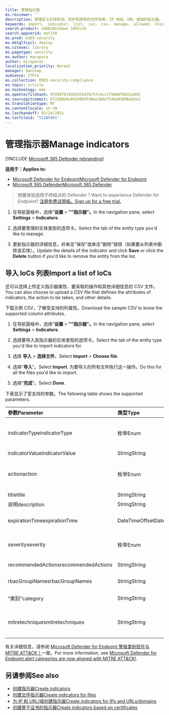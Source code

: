 ```yaml
---
title: 管理指示器
ms.reviewer: ''
description: 管理定义实体检测、防护和排除的文件哈希、IP 地址、URL 或域的指示器。
keywords: import， indicator， list， ioc， csv， manage， allowed， blocked， clean， malicious， file hash， ip address， urls， domain
search.product: eADQiWindows 10XVcnh
search.appverid: met150
ms.prod: m365-security
ms.mktglfcycl: deploy
ms.sitesec: library
ms.pagetype: security
ms.author: macapara
author: mjcaparas
localization_priority: Normal
manager: dansimp
audience: ITPro
ms.collection: M365-security-compliance
ms.topic: article
ms.technology: mde
ms.openlocfilehash: 9fd36f63450335247bf57c4cc1f98d6f0d32a9d5
ms.sourcegitcommit: 6f2288e0c863496dfd0ee38de754bd43096ab3e1
ms.translationtype: MT
ms.contentlocale: zh-CN
ms.lasthandoff: 03/24/2021
ms.locfileid: "51185941"
---
```

# <a name="manage-indicators"></a><span data-ttu-id="85e24-104">管理指示器</span><span class="sxs-lookup"><span data-stu-id="85e24-104">Manage indicators</span></span>

[!INCLUDE [Microsoft 365 Defender rebranding](../../includes/microsoft-defender.md)]


<span data-ttu-id="85e24-105">**适用于：**</span><span class="sxs-lookup"><span data-stu-id="85e24-105">**Applies to:**</span></span>
- [<span data-ttu-id="85e24-106">Microsoft Defender for Endpoint</span><span class="sxs-lookup"><span data-stu-id="85e24-106">Microsoft Defender for Endpoint</span></span>](https://go.microsoft.com/fwlink/p/?linkid=2154037)
- [<span data-ttu-id="85e24-107">Microsoft 365 Defender</span><span class="sxs-lookup"><span data-stu-id="85e24-107">Microsoft 365 Defender</span></span>](https://go.microsoft.com/fwlink/?linkid=2118804)


><span data-ttu-id="85e24-108">想要体验适用于终结点的 Defender？</span><span class="sxs-lookup"><span data-stu-id="85e24-108">Want to experience Defender for Endpoint?</span></span> [<span data-ttu-id="85e24-109">注册免费试用版。</span><span class="sxs-lookup"><span data-stu-id="85e24-109">Sign up for a free trial.</span></span>](https://www.microsoft.com/en-us/WindowsForBusiness/windows-atp?ocid=docs-wdatp-automationexclusionlist-abovefoldlink)


1. <span data-ttu-id="85e24-110">在导航窗格中，选择"**设置**  >  **""指示器"。**</span><span class="sxs-lookup"><span data-stu-id="85e24-110">In the navigation pane, select **Settings** > **Indicators**.</span></span>

2. <span data-ttu-id="85e24-111">选择要管理的实体类型的选项卡。</span><span class="sxs-lookup"><span data-stu-id="85e24-111">Select the tab of the entity type you'd like to manage.</span></span>  

3. <span data-ttu-id="85e24-112">更新指示器的详细信息，并单击"保存"或单击"删除"按钮（如果要从列表中删除该实体）。</span><span class="sxs-lookup"><span data-stu-id="85e24-112">Update the details of the indicator and click **Save** or click the **Delete** button if you'd like to remove the entity from the list.</span></span>

## <a name="import-a-list-of-iocs"></a><span data-ttu-id="85e24-113">导入 IoCs 列表</span><span class="sxs-lookup"><span data-stu-id="85e24-113">Import a list of IoCs</span></span>

<span data-ttu-id="85e24-114">还可以选择上传定义指示器属性、要采取的操作和其他详细信息的 CSV 文件。</span><span class="sxs-lookup"><span data-stu-id="85e24-114">You can also choose to upload a CSV file that defines the attributes of indicators, the action to be taken, and other details.</span></span>

<span data-ttu-id="85e24-115">下载示例 CSV，了解受支持的列属性。</span><span class="sxs-lookup"><span data-stu-id="85e24-115">Download the sample CSV to know the supported column attributes.</span></span>

1. <span data-ttu-id="85e24-116">在导航窗格中，选择"**设置**  >  **""指示器"。**</span><span class="sxs-lookup"><span data-stu-id="85e24-116">In the navigation pane, select **Settings** > **Indicators**.</span></span>

2. <span data-ttu-id="85e24-117">选择要导入其指示器的实体类型的选项卡。</span><span class="sxs-lookup"><span data-stu-id="85e24-117">Select the tab of the entity type you'd like to import indicators for.</span></span>

3. <span data-ttu-id="85e24-118">选择 **导入**  >  **选择文件**。</span><span class="sxs-lookup"><span data-stu-id="85e24-118">Select **Import** > **Choose file**.</span></span> 

4. <span data-ttu-id="85e24-119">选择“**导入**”。</span><span class="sxs-lookup"><span data-stu-id="85e24-119">Select **Import**.</span></span> <span data-ttu-id="85e24-120">为要导入的所有文件执行这一操作。</span><span class="sxs-lookup"><span data-stu-id="85e24-120">Do this for all the files you'd like to import.</span></span> 

5. <span data-ttu-id="85e24-121">选择“**完成**”。</span><span class="sxs-lookup"><span data-stu-id="85e24-121">Select **Done**.</span></span>

<span data-ttu-id="85e24-122">下表显示了受支持的参数。</span><span class="sxs-lookup"><span data-stu-id="85e24-122">The following table shows the supported parameters.</span></span>

<span data-ttu-id="85e24-123">参数</span><span class="sxs-lookup"><span data-stu-id="85e24-123">Parameter</span></span> | <span data-ttu-id="85e24-124">类型</span><span class="sxs-lookup"><span data-stu-id="85e24-124">Type</span></span>    |   <span data-ttu-id="85e24-125">说明</span><span class="sxs-lookup"><span data-stu-id="85e24-125">Description</span></span>
:---|:---|:---
<span data-ttu-id="85e24-126">indicatorType</span><span class="sxs-lookup"><span data-stu-id="85e24-126">indicatorType</span></span> | <span data-ttu-id="85e24-127">枚举</span><span class="sxs-lookup"><span data-stu-id="85e24-127">Enum</span></span> | <span data-ttu-id="85e24-128">指示器的类型。</span><span class="sxs-lookup"><span data-stu-id="85e24-128">Type of the indicator.</span></span> <span data-ttu-id="85e24-129">可能的值是："FileSha1"、"FileSha256"、"IpAddress"、"DomainName"和"Url"。</span><span class="sxs-lookup"><span data-stu-id="85e24-129">Possible values are: "FileSha1", "FileSha256", "IpAddress", "DomainName" and "Url".</span></span> <span data-ttu-id="85e24-130">**必需**</span><span class="sxs-lookup"><span data-stu-id="85e24-130">**Required**</span></span>
<span data-ttu-id="85e24-131">indicatorValue</span><span class="sxs-lookup"><span data-stu-id="85e24-131">indicatorValue</span></span> | <span data-ttu-id="85e24-132">String</span><span class="sxs-lookup"><span data-stu-id="85e24-132">String</span></span> | <span data-ttu-id="85e24-133">Indicator [实体的](ti-indicator.md) 标识。</span><span class="sxs-lookup"><span data-stu-id="85e24-133">Identity of the [Indicator](ti-indicator.md) entity.</span></span> <span data-ttu-id="85e24-134">**必需**</span><span class="sxs-lookup"><span data-stu-id="85e24-134">**Required**</span></span>
<span data-ttu-id="85e24-135">action</span><span class="sxs-lookup"><span data-stu-id="85e24-135">action</span></span> | <span data-ttu-id="85e24-136">枚举</span><span class="sxs-lookup"><span data-stu-id="85e24-136">Enum</span></span> | <span data-ttu-id="85e24-137">如果在组织中发现指示器，将采取的操作。</span><span class="sxs-lookup"><span data-stu-id="85e24-137">The action that will be taken if the indicator will be discovered in the organization.</span></span> <span data-ttu-id="85e24-138">可能的值是："Alert"、"AlertAndBlock"和"Allowed"。</span><span class="sxs-lookup"><span data-stu-id="85e24-138">Possible values are: "Alert", "AlertAndBlock", and "Allowed".</span></span> <span data-ttu-id="85e24-139">**必需**</span><span class="sxs-lookup"><span data-stu-id="85e24-139">**Required**</span></span>
<span data-ttu-id="85e24-140">title</span><span class="sxs-lookup"><span data-stu-id="85e24-140">title</span></span> | <span data-ttu-id="85e24-141">String</span><span class="sxs-lookup"><span data-stu-id="85e24-141">String</span></span> | <span data-ttu-id="85e24-142">指示器警报标题。</span><span class="sxs-lookup"><span data-stu-id="85e24-142">Indicator alert title.</span></span> <span data-ttu-id="85e24-143">**必需**</span><span class="sxs-lookup"><span data-stu-id="85e24-143">**Required**</span></span>
<span data-ttu-id="85e24-144">说明</span><span class="sxs-lookup"><span data-stu-id="85e24-144">description</span></span> | <span data-ttu-id="85e24-145">String</span><span class="sxs-lookup"><span data-stu-id="85e24-145">String</span></span> |  <span data-ttu-id="85e24-146">指示器的说明。</span><span class="sxs-lookup"><span data-stu-id="85e24-146">Description of the indicator.</span></span> <span data-ttu-id="85e24-147">**必需**</span><span class="sxs-lookup"><span data-stu-id="85e24-147">**Required**</span></span>
<span data-ttu-id="85e24-148">expirationTime</span><span class="sxs-lookup"><span data-stu-id="85e24-148">expirationTime</span></span> | <span data-ttu-id="85e24-149">DateTimeOffset</span><span class="sxs-lookup"><span data-stu-id="85e24-149">DateTimeOffset</span></span> | <span data-ttu-id="85e24-150">指示器的过期时间，格式为 YYYY-MM-DDTHH：MM：SS.0Z。</span><span class="sxs-lookup"><span data-stu-id="85e24-150">The expiration time of the indicator in the following format YYYY-MM-DDTHH:MM:SS.0Z.</span></span> <span data-ttu-id="85e24-151">**可选**</span><span class="sxs-lookup"><span data-stu-id="85e24-151">**Optional**</span></span>
<span data-ttu-id="85e24-152">severity</span><span class="sxs-lookup"><span data-stu-id="85e24-152">severity</span></span> | <span data-ttu-id="85e24-153">枚举</span><span class="sxs-lookup"><span data-stu-id="85e24-153">Enum</span></span> | <span data-ttu-id="85e24-154">指示器的严重性。</span><span class="sxs-lookup"><span data-stu-id="85e24-154">The severity of the indicator.</span></span> <span data-ttu-id="85e24-155">可能的值包括："Informational"、"Low"、"Medium"和"High"。</span><span class="sxs-lookup"><span data-stu-id="85e24-155">Possible values are: "Informational", "Low", "Medium" and "High".</span></span> <span data-ttu-id="85e24-156">**可选**</span><span class="sxs-lookup"><span data-stu-id="85e24-156">**Optional**</span></span>
<span data-ttu-id="85e24-157">recommendedActions</span><span class="sxs-lookup"><span data-stu-id="85e24-157">recommendedActions</span></span> | <span data-ttu-id="85e24-158">String</span><span class="sxs-lookup"><span data-stu-id="85e24-158">String</span></span> | <span data-ttu-id="85e24-159">TI 指示器警报建议操作。</span><span class="sxs-lookup"><span data-stu-id="85e24-159">TI indicator alert recommended actions.</span></span> <span data-ttu-id="85e24-160">**可选**</span><span class="sxs-lookup"><span data-stu-id="85e24-160">**Optional**</span></span>
<span data-ttu-id="85e24-161">rbacGroupNames</span><span class="sxs-lookup"><span data-stu-id="85e24-161">rbacGroupNames</span></span> | <span data-ttu-id="85e24-162">String</span><span class="sxs-lookup"><span data-stu-id="85e24-162">String</span></span> | <span data-ttu-id="85e24-163">将应用指示器的 RBAC 组名称的逗号分隔列表。</span><span class="sxs-lookup"><span data-stu-id="85e24-163">Comma-separated list of RBAC group names the indicator would be applied to.</span></span> <span data-ttu-id="85e24-164">**可选**</span><span class="sxs-lookup"><span data-stu-id="85e24-164">**Optional**</span></span>
<span data-ttu-id="85e24-165">“类别”</span><span class="sxs-lookup"><span data-stu-id="85e24-165">category</span></span> | <span data-ttu-id="85e24-166">String</span><span class="sxs-lookup"><span data-stu-id="85e24-166">String</span></span> | <span data-ttu-id="85e24-167">警报的类别。</span><span class="sxs-lookup"><span data-stu-id="85e24-167">Category of the alert.</span></span> <span data-ttu-id="85e24-168">示例包括：执行和凭据访问。</span><span class="sxs-lookup"><span data-stu-id="85e24-168">Examples include: Execution and credential access.</span></span> <span data-ttu-id="85e24-169">**可选**</span><span class="sxs-lookup"><span data-stu-id="85e24-169">**Optional**</span></span>
<span data-ttu-id="85e24-170">mitretechniques</span><span class="sxs-lookup"><span data-stu-id="85e24-170">mitretechniques</span></span>| <span data-ttu-id="85e24-171">String</span><span class="sxs-lookup"><span data-stu-id="85e24-171">String</span></span> | <span data-ttu-id="85e24-172">MITRE 技术代码/id (逗号分隔) 。</span><span class="sxs-lookup"><span data-stu-id="85e24-172">MITRE techniques code/id (comma separated).</span></span> <span data-ttu-id="85e24-173">有关详细信息，请参阅企业 [策略](https://attack.mitre.org/tactics/enterprise/)。</span><span class="sxs-lookup"><span data-stu-id="85e24-173">For more information, see [Enterprise tactics](https://attack.mitre.org/tactics/enterprise/).</span></span> <span data-ttu-id="85e24-174">**可选** 建议在 MITRE 技术时在类别中添加值。</span><span class="sxs-lookup"><span data-stu-id="85e24-174">**Optional** It is recommended to add a value in category when a MITRE technique.</span></span>

<span data-ttu-id="85e24-175">有关详细信息，请参阅 [Microsoft Defender for Endpoint 警报类别现在与 MITRE ATT&CK！](https://techcommunity.microsoft.com/t5/microsoft-defender-for-endpoint/microsoft-defender-atp-alert-categories-are-now-aligned-with/ba-p/732748)一致。</span><span class="sxs-lookup"><span data-stu-id="85e24-175">For more information, see [Microsoft Defender for Endpoint alert categories are now aligned with MITRE ATT&CK!](https://techcommunity.microsoft.com/t5/microsoft-defender-for-endpoint/microsoft-defender-atp-alert-categories-are-now-aligned-with/ba-p/732748).</span></span>


## <a name="see-also"></a><span data-ttu-id="85e24-176">另请参阅</span><span class="sxs-lookup"><span data-stu-id="85e24-176">See also</span></span>
- [<span data-ttu-id="85e24-177">创建指示器</span><span class="sxs-lookup"><span data-stu-id="85e24-177">Create indicators</span></span>](manage-indicators.md)
- [<span data-ttu-id="85e24-178">创建文件指示器</span><span class="sxs-lookup"><span data-stu-id="85e24-178">Create indicators for files</span></span>](indicator-file.md)
- [<span data-ttu-id="85e24-179">为 IP 和 URL/域创建指示器</span><span class="sxs-lookup"><span data-stu-id="85e24-179">Create indicators for IPs and URLs/domains</span></span>](indicator-ip-domain.md)
- [<span data-ttu-id="85e24-180">创建基于证书的指示器</span><span class="sxs-lookup"><span data-stu-id="85e24-180">Create indicators based on certificates</span></span>](indicator-certificates.md)
